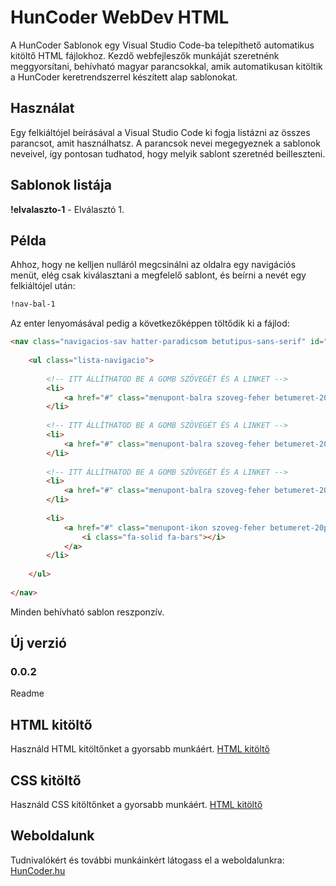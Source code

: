 # HunCoder WebDev HTML

A HunCoder Sablonok egy Visual Studio Code-ba telepíthető automatikus kitöltő  HTML fájlokhoz. Kezdő webfejleszők munkáját szeretnénk meggyorsítani, behívható magyar parancsokkal, amik automatikusan kitöltik a HunCoder keretrendszerrel készített alap sablonokat. 

## Használat

Egy felkiáltójel beírásával a Visual Studio Code ki fogja listázni az összes parancsot, amit használhatsz. A parancsok nevei megegyeznek a sablonok neveivel, így pontosan tudhatod, hogy melyik sablont szeretnéd beilleszteni.

## Sablonok listája

**!elvalaszto-1** - Elválasztó 1.  

## Példa

Ahhoz, hogy ne kelljen nulláról megcsinálni az oldalra egy navigációs menüt, elég csak kiválasztani a megfelelő sablont, és beírni a nevét egy felkiáltójel után:

```html
!nav-bal-1
```

Az enter lenyomásával pedig a következőképpen töltődik ki a fájlod:

```html
<nav class="navigacios-sav hatter-paradicsom betutipus-sans-serif" id="menu">
		
	<ul class="lista-navigacio">
			
		<!-- ITT ÁLLÍTHATOD BE A GOMB SZÖVEGÉT ÉS A LINKET -->
		<li>
			<a href="#" class="menupont-balra szoveg-feher betumeret-20px belso-kitoltes-10px felkover aktiv-sotet">Főoldal</a>
		</li>
			
		<!-- ITT ÁLLÍTHATOD BE A GOMB SZÖVEGÉT ÉS A LINKET -->
		<li>
			<a href="#" class="menupont-balra szoveg-feher betumeret-20px belso-kitoltes-10px felkover">Galéria</a>
		</li>
			
		<!-- ITT ÁLLÍTHATOD BE A GOMB SZÖVEGÉT ÉS A LINKET -->
		<li>
			<a href="#" class="menupont-balra szoveg-feher betumeret-20px belso-kitoltes-10px felkover">Kapcsolat</a>
		</li>
			
		<li>
			<a href="#" class="menupont-ikon szoveg-feher betumeret-20px belso-kitoltes-10px felkover" onclick="alkalmazkodoMenuMegnyitas()">
				<i class="fa-solid fa-bars"></i>
			</a>
		</li>
				
	</ul>
			
</nav>
```

Minden behívható sablon reszponzív.

## Új verzió

### 0.0.2

Readme

## HTML kitöltő

Használd HTML kitöltőnket a gyorsabb munkáért. [HTML kitöltő](https://marketplace.visualstudio.com/items?itemName=HunCoder.huncoder-webdev)

## CSS kitöltő

Használd CSS kitöltőnket a gyorsabb munkáért. [HTML kitöltő](https://marketplace.visualstudio.com/items?itemName=HunCoder.huncoder-webdev-css)

## Weboldalunk

Tudnivalókért és további munkáinkért látogass el a weboldalunkra: [HunCoder.hu](http://huncoder.hu)